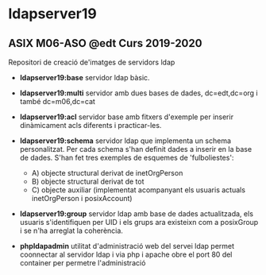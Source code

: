# ldapserver19
## ASIX M06-ASO @edt Curs 2019-2020

Repositori de creació de'imatges de servidors ldap

 * **ldapserver19:base**  servidor ldap bàsic.

 * **ldapserver19:multi** servidor amb dues bases de
     dades, dc=edt,dc=org i també dc=m06,dc=cat

 * **ldapserver19:acl** servidor base amb fitxers d'exemple per
     inserir dinàmicament acls diferents i practicar-les.

 * **ldapserver19:schema** servidor ldap que implementa un 
     schema personalitzat. Per cada schema s'han definit dades a
     inserir en la base de dades. S'han fet tres exemples de esquemes
     de 'fulboliestes':
    * A) objecte structural derivat de inetOrgPerson
    * B) objecte structural derivat de tot
    * C) objecte auxiliar (implementat acompanyant els usuaris
         actuals inetOrgPerson i posixAccount)

 * **ldapserver19:group** servidor ldap amb base de dades actualitzada,
     els usuaris s'identifiquen per UID i els grups ara existeixn com a 
     posixGroup i se n'ha arreglat la coherència.

 * **phpldapadmin** utilitat d'administració web del servei ldap
     permet coonnectar al servidor ldap i via php i apache obre
     el port 80 del container per permetre l'administració

